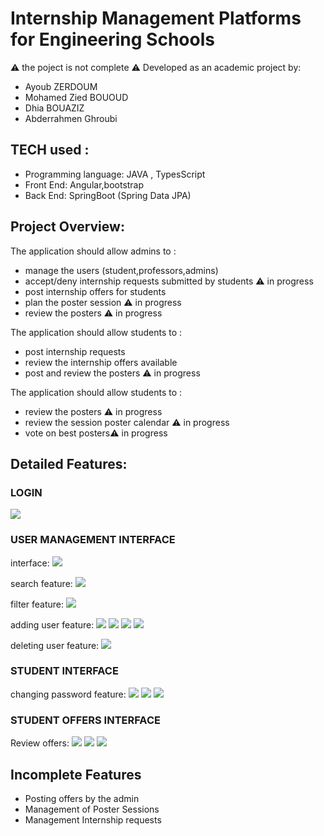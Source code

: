 # Internship Management Platforms for Engineering Schools
⚠ the poject is not complete ⚠
Developed as an academic project by:
<ul>
  <li>Ayoub ZERDOUM</li>
  <li>Mohamed Zied BOUOUD</li>
  <li>Dhia BOUAZIZ</li>
  <li>Abderrahmen Ghroubi</li>
</ul>

## TECH used :
<ul>
  <li>Programming language: JAVA , TypesScript</li>
  <li>Front End: Angular,bootstrap</li>
  <li>Back End: SpringBoot (Spring Data JPA)</li>
</ul>

## Project Overview:
The application should allow admins to :
<ul>
  <li>manage the users (student,professors,admins)</li>
  <li>accept/deny internship requests submitted by students ⚠ in progress</li>
  <li>post internship offers for students</li>
  <li>plan the poster session ⚠ in progress</li>
  <li>review the posters ⚠ in progress</li>
</ul>

The application should allow students to :
<ul>
  <li>post internship requests</li>
  <li>review the internship offers available</li>
  <li>post and review the posters ⚠ in progress</li>
</ul>

The application should allow students to :
<ul>
  <li>review the posters ⚠ in progress</li>
  <li>review the session poster calendar ⚠ in progress</li>
  <li>vote on best posters⚠ in progress</li>
</ul>

## Detailed Features:
### LOGIN
<img src="/frontend_Stage1.0/src/assets/captures/login.png">

### USER MANAGEMENT INTERFACE
interface:
<img src="/frontend_Stage1.0/src/assets/captures/admin interface.png">

search feature:
<img src="/frontend_Stage1.0/src/assets/captures/search.png">

filter feature:
<img src="/frontend_Stage1.0/src/assets/captures/filter.png">

adding user feature:
<img src="/frontend_Stage1.0/src/assets/captures/adding.png">
<img src="/frontend_Stage1.0/src/assets/captures/adding interface.png">
<img src="/frontend_Stage1.0/src/assets/captures/adding notif.png">
<img src="/frontend_Stage1.0/src/assets/captures/confirmation email.png">

deleting user feature:
<img src="/frontend_Stage1.0/src/assets/captures/deleting warning.png">

### STUDENT INTERFACE
changing password feature:
<img src="/frontend_Stage1.0/src/assets/captures/change pwd 1.png">
<img src="/frontend_Stage1.0/src/assets/captures/change pwd 2.png">
<img src="/frontend_Stage1.0/src/assets/captures/change pwd 3.png">

### STUDENT OFFERS INTERFACE
Review offers:
<img src="/frontend_Stage1.0/src/assets/captures/interface student.png">
<img src="/frontend_Stage1.0/src/assets/captures/stage confirmation.png">
<img src="/frontend_Stage1.0/src/assets/captures/contact info.png">

## Incomplete Features
<ul>
  <li>Posting offers by the admin</li>
  <li>Management of Poster Sessions</li>
  <li>Management Internship requests</li>
</ul>
